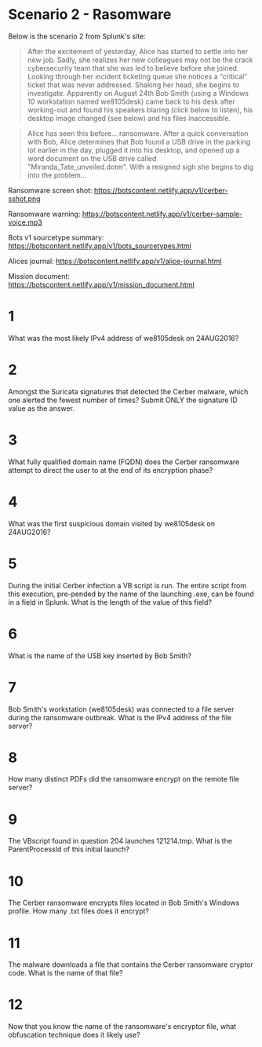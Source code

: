 # Scenario 2 - Rasomware



Below is the scenario 2 from Splunk's site:

>After the excitement of yesterday, Alice has started to settle into her new job. Sadly, she realizes her new colleagues may not be the crack cybersecurity team that she was led to believe before she joined. Looking through her incident ticketing queue she notices a “critical” ticket that was never addressed. Shaking her head, she begins to investigate. Apparently on August 24th Bob Smith (using a Windows 10 workstation named we8105desk) came back to his desk after working-out and found his speakers blaring (click below to listen), his desktop image changed (see below) and his files inaccessible.

>Alice has seen this before... ransomware. After a quick conversation with Bob, Alice determines that Bob found a USB drive in the parking lot earlier in the day, plugged it into his desktop, and opened up a word document on the USB drive called "Miranda_Tate_unveiled.dotm". With a resigned sigh she begins to dig into the problem...

Ransomware screen shot: https://botscontent.netlify.app/v1/cerber-sshot.png

Ransomware warning: https://botscontent.netlify.app/v1/cerber-sample-voice.mp3

Bots v1 sourcetype summary: https://botscontent.netlify.app/v1/bots_sourcetypes.html

Alices journal: https://botscontent.netlify.app/v1/alice-journal.html

Mission document: https://botscontent.netlify.app/v1/mission_document.html



# 1
What was the most likely IPv4 address of we8105desk on 24AUG2016?




# 2
Amongst the Suricata signatures that detected the Cerber malware, which one alerted the fewest number of times? Submit ONLY the signature ID value as the answer.




# 3
What fully qualified domain name (FQDN) does the Cerber ransomware attempt to direct the user to at the end of its encryption phase?




# 4
What was the first suspicious domain visited by we8105desk on 24AUG2016?




# 5
During the initial Cerber infection a VB script is run. The entire script from this execution, pre-pended by the name of the launching .exe, can be found in a field in Splunk. What is the length of the value of this field?




# 6
What is the name of the USB key inserted by Bob Smith?




# 7
Bob Smith's workstation (we8105desk) was connected to a file server during the ransomware outbreak. What is the IPv4 address of the file server?




# 8
How many distinct PDFs did the ransomware encrypt on the remote file server?




# 9
The VBscript found in question 204 launches 121214.tmp. What is the ParentProcessId of this initial launch?




# 10
The Cerber ransomware encrypts files located in Bob Smith's Windows profile. How many .txt files does it encrypt?




# 11
The malware downloads a file that contains the Cerber ransomware cryptor code. What is the name of that file?




# 12
Now that you know the name of the ransomware's encryptor file, what obfuscation technique does it likely use?



